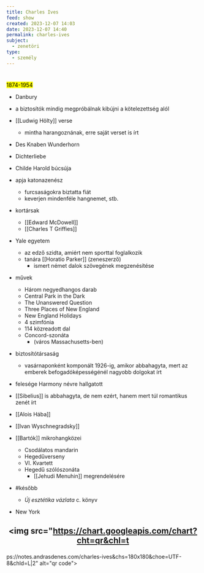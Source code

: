 ```yaml
---
title: Charles Ives
feed: show
created: 2023-12-07 14:03
date: 2023-12-07 14:40
permalink: charles-ives
subject:
  - zenetöri
type:
  - személy
---
```

#
<mark>1874-1954</mark>
- Danbury

- a biztosítók mindig megpróbálnak kibújni a kötelezettség alól
- [[Ludwig Hölty]] verse
	- mintha harangoznának, erre saját verset is írt
- Des Knaben Wunderhorn
- Dichterliebe
- Childe Harold búcsúja
- apja katonazenész
	- furcsaságokra biztatta fiát
	- keverjen mindenféle hangnemet, stb.
- kortársak
	- [[Edward McDowell]]
	- [[Charles T Griffies]]
- Yale egyetem
	- az edző szidta, amiért nem sporttal foglalkozik
	- tanára [[Horatio Parker]] (zeneszerző)
		- ismert német dalok szövegének megzenésítése
- művek
	- Három negyedhangos darab
	- Central Park in the Dark
	- The Unanswered Question
	- Three Places of New England
	- New England Holidays
	- 4 szimfónia
	- 114 közreadott dal
	- Concord-szonáta
		- (város Massachusetts-ben)
- biztosítótársaság
	- vasárnaponként komponált 1926-ig, amikor abbahagyta, mert az emberek befogadóképességénél nagyobb dolgokat írt
- felesége Harmony névre hallgatott
- [[Sibelius]] is abbahagyta, de nem ezért, hanem mert túl romantikus zenét írt
- [[Alois Hába]]
- [[Ivan Wyschnegradsky]]
- [[Bartók]] mikrohangközei
	- Csodálatos mandarin
	- Hegedűverseny
	- VI. Kvartett
	- Hegedű szólószonáta
		- [[Jehudi Menuhin]] megrendelésére
- #később 
	- *Új esztétika vázlata* c. könyv
- New York



## <p style="text-align: center;"><img src="https://chart.googleapis.com/chart?cht=qr&chl=t
ps://notes.andrasdenes.com/charles-ives&chs=180x180&choe=UTF-8&chld=L|2" alt="qr code"></p>